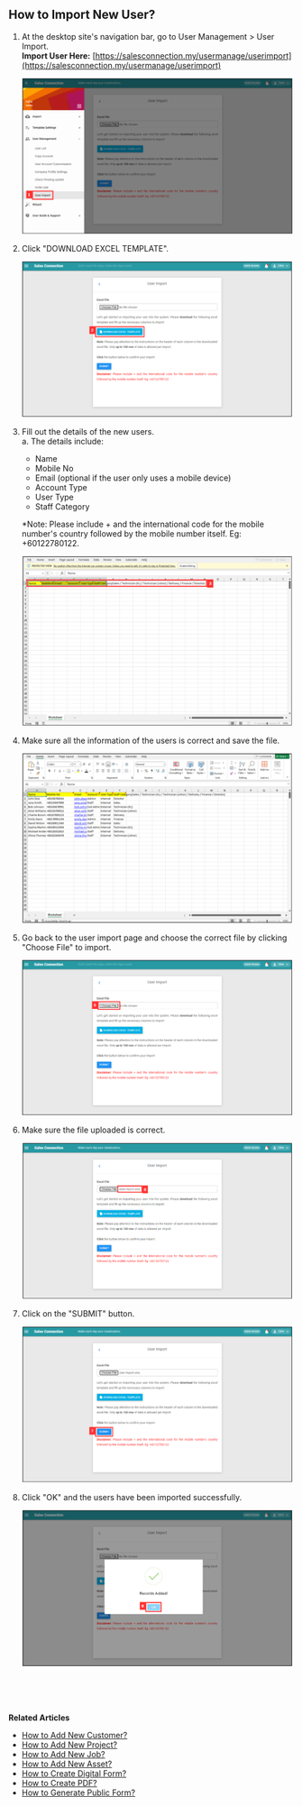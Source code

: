 ## How to Import New User?
    
  1. At the desktop site's navigation bar, go to User Management > User Import.<br>
     **Import User Here:** [https://salesconnection.my/usermanage/userimport](https://salesconnection.my/usermanage/userimport)<br>

     <p align="center">
       <img src="img/Import_User_Step_1.png" alt="Import User Step 1">
     </p>

  2. Click "DOWNLOAD EXCEL TEMPLATE".<br>

     <p align="center">
       <img src="img/Import_User_Step_2.png" alt="Import User Step 2">
     </p>

  3. Fill out the details of the new users.<br>
     a. The details include:<br>
        - Name<br>
        - Mobile No<br>
        - Email (optional if the user only uses a mobile device)<br>
        - Account Type<br>
        - User Type<br>
        - Staff Category<br>
        
     *Note: Please include + and the international code for the mobile number's country followed by the mobile number itself. Eg: +60122780122.<br>

     <p align="center">
       <img src="img/Import_User_Step_3.png" alt="Import User Step 3">
     </p>
     
  4. Make sure all the information of the users is correct and save the file.<br>

     <p align="center">
       <img src="img/Import_User_Step_4.png" alt="Import User Step 4">
     </p>

  5. Go back to the user import page and choose the correct file by clicking "Choose File" to import.<br>

     <p align="center">
       <img src="img/Import_User_Step_5.png" alt="Import User Step 5">
     </p>

  6. Make sure the file uploaded is correct.<br>

     <p align="center">
       <img src="img/Import_User_Step_6.png" alt="Import User Step 6">
     </p>

  7. Click on the "SUBMIT" button.<br>

     <p align="center">
       <img src="img/Import_User_Step_7.png" alt="Import User Step 7">
     </p>

  8. Click "OK" and the users have been imported successfully.<br>

     <p align="center">
       <img src="img/Import_User_Step_8.png" alt="Import User Step 8">
     </p>
  <br><br><br>

**Related Articles**<br>
- [How to Add New Customer?](Add_New_Customer.md)
- [How to Add New Project?](Add_New_Project.md)
- [How to Add New Job?](Add_New_Job.md)
- [How to Add New Asset?](How_to_Add_New_Asset.md)
- [How to Create Digital Form?](Create_Digital_Form.md)
- [How to Create PDF?](Create_PDF.md)
- [How to Generate Public Form?](Creation_of_Public_Form.md)
